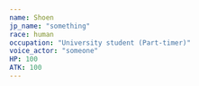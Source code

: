 ```yaml
---
name: Shoen
jp_name: "something"
race: human
occupation: "University student (Part-timer)"
voice_actor: "someone"
HP: 100
ATK: 100
---
```

